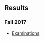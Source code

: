 ## Results

### Fall 2017

* [Examinations](https://drive.google.com/a/auca.kg/file/d/1qrUs5b0bQiQHUOKMvkrESUUAR6WU_r6B)

